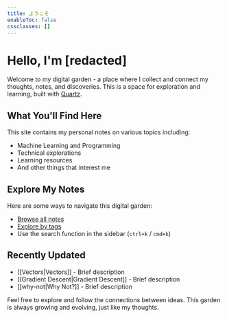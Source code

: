 ```yaml
---
title: ようこそ
enableToc: false
cssclasses: []
---
```


# Hello, I'm [redacted]

Welcome to my digital garden - a place where I collect and connect my thoughts, notes, and discoveries. This is a space for exploration and learning, built with [Quartz](https://quartz.jzhao.xyz/).

## What You'll Find Here

This site contains my personal notes on various topics including:

- Machine Learning and Programming
- Technical explorations
- Learning resources
- And other things that interest me

## Explore My Notes

Here are some ways to navigate this digital garden:

- [Browse all notes](/notes)
- [Explore by tags](/tags)
- Use the search function in the sidebar (`ctrl+k` / `cmd+k`)

## Recently Updated

- [[Vectors|Vectors]] - Brief description
- [[Gradient Descent|Gradient Descent]] - Brief description
- [[why-not|Why Not?]] - Brief description

Feel free to explore and follow the connections between ideas. This garden is always growing and evolving, just like my thoughts.
